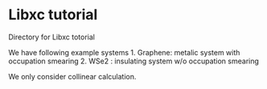 # Libxc tutorial
Directory for Libxc totorial

We have following example systems
    1. Graphene: metalic system with occupation smearing
    2. WSe2    : insulating system w/o occupation smearing

We only consider collinear calculation.
